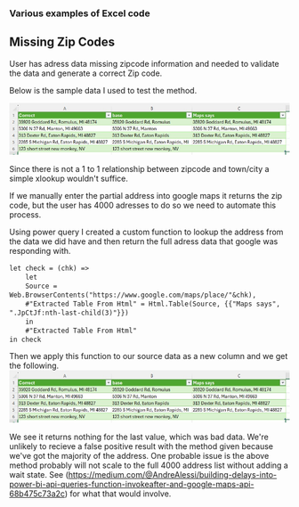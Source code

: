 ### Various examples of Excel code

## Missing Zip Codes

User has adress data missing zipcode information and needed to validate the data and generate a correct Zip code.

Below is the sample data I used to test the method.

![alt text](https://github.com/Impcodeisok/excel/blob/main/FZFinisheddata.jpg "Source Example")

Since there is not a 1 to 1 relationship between zipcode and town/city a simple xlookup wouldn't suffice.

If we manually enter the partial address into google maps it returns the zip code, but the user has 4000 adresses to do so we need to automate this process.

Using power query I created a custom function to lookup the address from the data we did have and then return the full adress data that google was responding with.

``` Mcode
let check = (chk) =>
    let
    Source = Web.BrowserContents("https://www.google.com/maps/place/"&chk),
    #"Extracted Table From Html" = Html.Table(Source, {{"Maps says", ".JpCtJf:nth-last-child(3)"}})
    in
    #"Extracted Table From Html"
in check
```

Then we apply this function to our source data as a new column and we get the following.
![alt text](https://github.com/Impcodeisok/excel/blob/main/FZFinisheddata.jpg "Example output")

We see it returns nothing for the last value, which was bad data.  We're unlikely to recieve a false positive result with the method given because we've got the majority of the address.  One probable issue is the above method probably will not scale to the full 4000 address list without adding a wait state. See (https://medium.com/@AndreAlessi/building-delays-into-power-bi-api-queries-function-invokeafter-and-google-maps-api-68b475c73a2c) for what that would involve.
